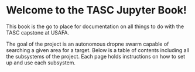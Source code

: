 # Welcome to the TASC Jupyter Book!

This book is the go to place for documentation on all things to do with the TASC capstone at USAFA.

The goal of the project is an autonomous dropne swarm capable of searching a given area for a target.
Below is a table of contents including all the subsystems of the project. Each page holds instructions on how to set up and use each subsystem.

```{tableofcontents}
```
